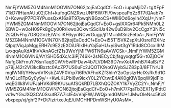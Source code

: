 NmFjYWM5ZGM4NmM1OGVlN7ON62jtojEaCqdCf+EoO+iupuMjiDZ+tgXFpF71kD7IHtanAUu02jChf+kufogGNZRwzUNF6W7FI/9wspeaPq2z6T7tQAab7x0+KowwjP7PDRYPuosQxA16a9T97pwqNBGzoCS+WII6Od6oylh4XqU=,NmFjYWM5ZGM4NmM1OGVlN7ON62jtojEaCqdCf+EoO+gslXXQr64Pk5NMh0L26BWD+w0oH09Pk8gCy00R/Ixwo3OkwrSSciUa42w0uD9ibv2CcCgzY3NI5c2sQDvFhy7O8QGnzE/WrsilKF6yyriNCwrGugp/jf1M+nM3nzFetoA=,NmFjYWM5ZGM4NmM1OGVlN7ON62jtojEaCqdCf+EoO+i55T15VKZspXtJ0srel13XNzQIpqtViqJpMggERH7c9E2zEXOiURIkIHuYaj5aHU+yiSwt3gY1Rdd8COcxIIhMLvxqqAuXdA1hVVAnAGcfZ1s3WxYjMlFW6TN6aAVWCSk=,NmFjYWM5ZGM4NmM1OGVlN6/AY/SHD5dXc/c3iPj746K+2sNECyCbjfsgyxqtgf5G+t0ZjOOVNufgGkFrnuY76snTaqSCW7r5wRFDaw4b7LVDM39D7nvXoUfwhB7l4alS/Y2p79jJ42r2Vl3kcIBxztc0AcZP7US0uFc2JQOTK9/oGWybSJZ83p3/8FTNrU8mgIWNR/YHswdVfKsbZ4VF0Vrp7t6RVAFhoKZf3hlnY2oOpslzrHcIXsRk9d1GMhOLd1TpGy0y9y/++KwLKLPbl6w9icxY0L2YCtwtE4AK0gKIW6pqW9jdFIowqEGIlk8VlUFJaHVKdR9K/UsuAfSQkRD7LBXhQQZOKY1k7VyZC2Y=,NmFjYWM5ZGM4NmM1OGVlN7ON62jtojEaCqdCf+EoO+h7mK7/7qaTb3EX11ylPdtCvc1wYGvJXQ3CA0SsutBZA7icIE4vVhjFW/JWQjxmdGMU+1JMwOleNsc5Kc8vbxpep/xj/ghf2P+Dt7iztrtxeJqE/t/MCHHPDmWSHyU0AsM=,
